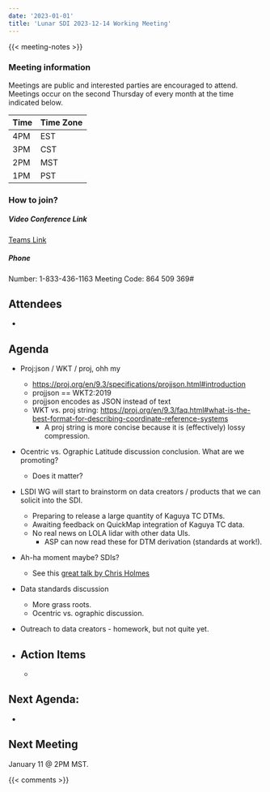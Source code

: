 ```yaml
---
date: '2023-01-01'
title: 'Lunar SDI 2023-12-14 Working Meeting'
---
```


{{<  meeting-notes >}}

### Meeting information
Meetings are public and interested parties are encouraged to attend. Meetings occur on the second Thursday of every month at the time indicated below.

| Time | Time Zone |
|------|-----------|
| 4PM  | EST |
| 3PM  | CST |
| 2PM  | MST |
| 1PM  | PST | 

### How to join?

##### Video Conference Link
[Teams Link](https://teams.microsoft.com/l/meetup-join/19%3ameeting_NjM0MzI5NGUtZDI1ZS00YWVjLWI1MTctYjUzZTU4OTVlNWIz%40thread.v2/0?context=%7b%22Tid%22%3a%220693b5ba-4b18-4d7b-9341-f32f400a5494%22%2c%22Oid%22%3a%22c27c6e98-e45a-45ff-aea5-7f10d6fe67c1%22%7d)

##### Phone
Number: 1-833-436-1163
Meeting Code: 864 509 369#

## Attendees
- 

## Agenda
- Proj:json / WKT / proj, ohh my
  - https://proj.org/en/9.3/specifications/projjson.html#introduction
  - projjson == WKT2:2019
  - projjson encodes as JSON instead of text
  - WKT vs. proj string: https://proj.org/en/9.3/faq.html#what-is-the-best-format-for-describing-coordinate-reference-systems
      - A proj string is more concise because it is (effectively) lossy compression.
- Ocentric vs. Ographic Latitude discussion conclusion. What are we promoting?
  - Does it matter?
- LSDI WG will start to brainstorm on data creators / products that we can solicit into the SDI.
  - Preparing to release a large quantity of Kaguya TC DTMs.
  - Awaiting feedback on QuickMap integration of Kaguya TC data.
  - No real news on LOLA lidar with other data UIs.
    - ASP can now read these for DTM derivation (standards at work!).

- Ah-ha moment maybe? SDIs?
  - See this [great talk by Chris Holmes](https://www.youtube.com/watch?v=ovVb_uloM7U)
- Data standards discussion
  - More grass roots. 
  - Ocentric vs. ographic discussion.
- Outreach to data creators - homework, but not quite yet.
  
- ## Action Items
  - 

## Next Agenda:
- 
  
## Next Meeting
January 11 @ 2PM MST.

{{< comments >}}
